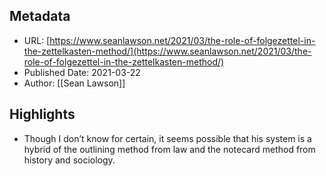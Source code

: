 ## Metadata
* URL: [https://www.seanlawson.net/2021/03/the-role-of-folgezettel-in-the-zettelkasten-method/](https://www.seanlawson.net/2021/03/the-role-of-folgezettel-in-the-zettelkasten-method/)
* Published Date: 2021-03-22
* Author: [[Sean Lawson]]

## Highlights
* Though I don’t know for certain, it seems possible that his system is a hybrid of the outlining method from law and the notecard method from history and sociology.